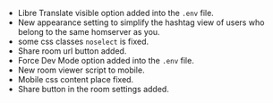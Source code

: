 - Libre Translate visible option added into the `.env` file.
- New appearance setting to simplify the hashtag view of users who belong to the same homserver as you.
- some css classes `noselect` is fixed.
- Share room url button added.
- Force Dev Mode option added into the `.env` file.
- New room viewer script to mobile.
- Mobile css content place fixed.
- Share button in the room settings added.
